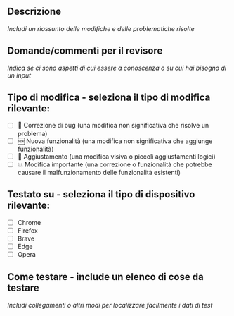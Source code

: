 <!-- @format -->

## Descrizione

_Includi un riassunto delle modifiche e delle problematiche risolte_

## Domande/commenti per il revisore

_Indica se ci sono aspetti di cui essere a conoscenza o su cui hai bisogno di un input_

## Tipo di modifica - seleziona il tipo di modifica rilevante:

- [ ] 🐛 Correzione di bug (una modifica non significativa che risolve un problema)
- [ ] 🆕 Nuova funzionalità (una modifica non significativa che aggiunge funzionalità)
- [ ] 💄 Aggiustamento (una modifica visiva o piccoli aggiustamenti logici)
- [ ] 💥 Modifica importante (una correzione o funzionalità che potrebbe causare il malfunzionamento delle funzionalità esistenti)

## Testato su - seleziona il tipo di dispositivo rilevante:

- [ ] Chrome
- [ ] Firefox
- [ ] Brave
- [ ] Edge
- [ ] Opera

## Come testare - include un elenco di cose da testare

_Includi collegamenti o altri modi per localizzare facilmente i dati di test_
